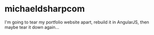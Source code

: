 # michaeldsharpcom
I'm going to tear my portfolio website apart, rebuild it in AngularJS, then maybe tear it down again...
